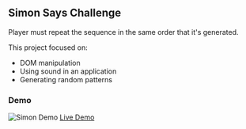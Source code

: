 ## Simon Says Challenge 
Player must repeat the sequence in the same order that it's generated.

This project focused on:
- DOM manipulation
- Using sound in an application
- Generating random patterns

### Demo
![Simon Demo](demo/simonDemo.gif)
<a href="https://kevinreber.github.io/simon/">Live Demo</a>
